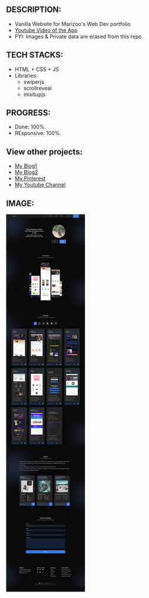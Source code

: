

## DESCRIPTION:
- Vanilla Website for Marizoo's Web Dev portfolio
- [Youtube Video of the App](https://youUUUUUUUUUUUUUUU)
- FYI: Images & Private data are erased from this repo.


## TECH STACKS:
- HTML + CSS + JS
- Libraries:
    - swiperjs
    - scrollreveal
    - mixitupjs

## PROGRESS:
- Done: 100%.
- REsponsive: 100%.


## View other projects:
- [My Blog1](https://dev.to/marizoo)
- [My Blog2](https://medium.com/@marizoo)
- [My Pinterest](https://pin.it/16vGwjy)
- [My Youtube Channel](https://www.youtube.com/channel/UCfkbnM9WvHD3mjecBiGHCBQ/playlists)


## IMAGE:
![Screenshot of the App](./screenshots/css-20-marizoo-port-400-dark.jpg)
